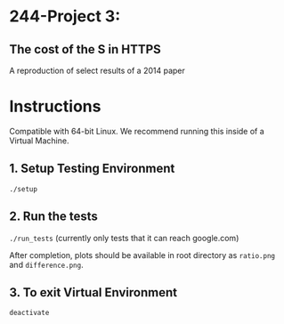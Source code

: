 # 244-Project 3:
## The cost of the S in HTTPS
A reproduction of select results of a 2014 paper

# Instructions
Compatible with 64-bit Linux. We recommend running this inside of a Virtual
Machine.
## 1. Setup Testing Environment
`./setup`  

## 2. Run the tests
`./run_tests` (currently only tests that it can reach google.com)

After completion, plots should be available in root directory as `ratio.png`
and  `difference.png`.

## 3. To exit Virtual Environment
`deactivate`
